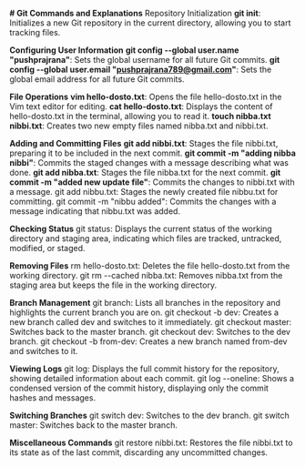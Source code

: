 **# Git Commands and Explanations**
Repository Initialization
**git init**: Initializes a new Git repository in the current directory, allowing you to start tracking files.

**Configuring User Information**
**git config --global user.name "pushprajrana"**: Sets the global username for all future Git commits.
**git config --global user.email "pushprajrana789@gmail.com"**: Sets the global email address for all future Git commits.

**File Operations**
**vim hello-dosto.txt**: Opens the file hello-dosto.txt in the Vim text editor for editing.
**cat hello-dosto.txt**: Displays the content of hello-dosto.txt in the terminal, allowing you to read it.
**touch nibba.txt nibbi.txt**: Creates two new empty files named nibba.txt and nibbi.txt.

**Adding and Committing Files**
**git add nibbi.txt**: Stages the file nibbi.txt, preparing it to be included in the next commit.
**git commit -m "adding nibba nibbi"**: Commits the staged changes with a message describing what was done.
**git add nibba.txt**: Stages the file nibba.txt for the next commit.
**git commit -m "added new update file"**: Commits the changes to nibbi.txt with a message.
git add nibbu.txt: Stages the newly created file nibbu.txt for committing.
git commit -m "nibbu added": Commits the changes with a message indicating that nibbu.txt was added.

**Checking Status**
git status: Displays the current status of the working directory and staging area, indicating which files are tracked, untracked, modified, or staged.

**Removing Files**
rm hello-dosto.txt: Deletes the file hello-dosto.txt from the working directory.
git rm --cached nibba.txt: Removes nibba.txt from the staging area but keeps the file in the working directory.

**Branch Management**
git branch: Lists all branches in the repository and highlights the current branch you are on.
git checkout -b dev: Creates a new branch called dev and switches to it immediately.
git checkout master: Switches back to the master branch.
git checkout dev: Switches to the dev branch.
git checkout -b from-dev: Creates a new branch named from-dev and switches to it.

**Viewing Logs**
git log: Displays the full commit history for the repository, showing detailed information about each commit.
git log --oneline: Shows a condensed version of the commit history, displaying only the commit hashes and messages.

**Switching Branches**
git switch dev: Switches to the dev branch.
git switch master: Switches back to the master branch.

**Miscellaneous Commands**
git restore nibbi.txt: Restores the file nibbi.txt to its state as of the last commit, discarding any uncommitted changes.
